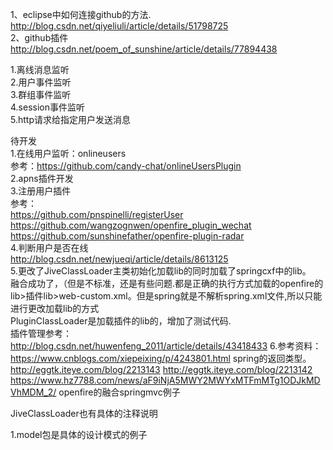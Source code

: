1、eclipse中如何连接github的方法.                                     <br/>
http://blog.csdn.net/qiyeliuli/article/details/51798725             <br/>
2、github插件                                                        <br/>
http://blog.csdn.net/poem_of_sunshine/article/details/77894438


1.离线消息监听<br/>
2.用户事件监听<br/>
3.群组事件监听<br/> 
4.session事件监听<br/>
5.http请求给指定用户发送消息<br/>


待开发<br/>
1.在线用户监听：onlineusers<br/>
参考：https://github.com/candy-chat/onlineUsersPlugin    <br/>
2.apns插件开发<br/>
3.注册用户插件<br/>
参考：<br/>
https://github.com/pnspinelli/registerUser
https://github.com/wangzognwen/openfire_plugin_wechat
https://github.com/sunshinefather/openfire-plugin-radar     <br/>
4.判断用户是否在线<br/>
http://blog.csdn.net/newjueqi/article/details/8613125      <br/>
5.更改了JiveClassLoader主类初始化加载lib的同时加载了springcxf中的lib。<br/>
融合成功了，（但是不标准，还是有些问题.都是正确的执行方式加载的openfire的lib>插件lib>web-custom.xml。但是spring就是不解析spring.xml文件,所以只能进行更改加载lib的方式<br/>
PluginClassLoader是加载插件的lib的，增加了测试代码.<br/>
插件管理参考：<br/>
http://blog.csdn.net/huwenfeng_2011/article/details/43418433
6.参考资料：<br/>
https://www.cnblogs.com/xiepeixing/p/4243801.html
spring的返回类型。<br/>
http://eggtk.iteye.com/blog/2213143
http://eggtk.iteye.com/blog/2213142
https://www.hz7788.com/news/aF9iNjA5MWY2MWYxMTFmMTg1ODJkMDVhMDM_2/
openfire的融合springmvc例子<br/>


JiveClassLoader也有具体的注释说明<br/>

1.model包是具体的设计模式的例子<br/>
